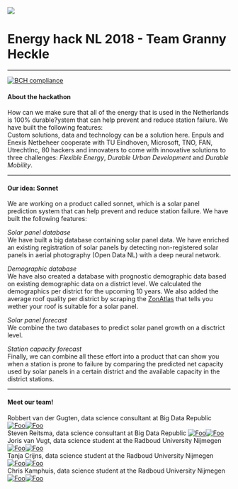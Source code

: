![](https://utrechtinc.nl/wp-content/uploads/2018/05/Header_NL.png)

# Energy hack NL 2018 - Team Granny Heckle
____

[![BCH compliance](https://bettercodehub.com/edge/badge/energyhacknl2018/grannyheckle?branch=master&token=910d4dde78889fe8a37607f7495a62ee3b6ffc0e)](https://bettercodehub.com/)


#### About the hackathon
How can we make sure that all of the energy that is used in the Netherlands is 100% durable?ystem that can help prevent and reduce station failure. We have built the following features:<br>
Custom solutions, data and technology can be a solution here. Enpuls and Enexis Netbeheer cooperate with TU Eindhoven, Microsoft, TNO, FAN, UtrechtInc, 80 hackers and innovaters to come with innovative solutions to three challenges: *Flexible Energy*, *Durable Urban Development* and *Durable Mobility*.
___
#### Our idea: Sonnet
We are working on a product called sonnet, which is a solar panel prediction system that can help prevent and reduce station failure. We have built the following features:

*Solar panel database*<br>
We have built a big database containing solar panel data. We have enriched an existing registration of solar panels by detecting non-registered solar panels in aerial photography (Open Data NL) with a deep neural network. 

*Demographic database*<br>
We have also created a database with prognostic demographic data based on existing demographic data on a district level. We calculated the demographics per district for the upcoming 10 years. We also added the average roof quality per district by scraping the [ZonAtlas](http://www.zonatlas.nl/home/) that tells you wether your roof is suitable for a solar panel.

*Solar panel forecast*<br>
We combine the two databases to predict solar panel growth on a disctrict level.

*Station capacity forecast*<br>
Finally, we can combine all these effort into a product that can show you when a station is prone to failure by comparing the predicted net capacity used by solar panels in a certain district and the available capacity in the district stations.



___

#### Meet our team!

Robbert van der Gugten, data science consultant at Big Data Republic [![Foo](https://i.imgur.com/Dm73sxB.png)](https://www.linkedin.com/in/robbert-van-der-gugten-80369270/)[![Foo](http://resizeimage.net/mypic/FfbGhtXZjeHnGELR/BLYhA/github-mark.png)](https://github.com/robbertvdg)<br>
Steven Reitsma, data science consultant at Big Data Republic [![Foo](https://i.imgur.com/Dm73sxB.png)](https://www.linkedin.com/in/steven-reitsma-b5229471/)[![Foo](http://resizeimage.net/mypic/FfbGhtXZjeHnGELR/BLYhA/github-mark.png)](https://github.com/StevenReitsma)<br>
Joris van Vugt, data science student at the Radboud University Nijmegen [![Foo](https://i.imgur.com/Dm73sxB.png)](https://www.linkedin.com/in/joris-van-vugt-506571109/)[![Foo](http://resizeimage.net/mypic/FfbGhtXZjeHnGELR/BLYhA/github-mark.png)](https://github.com/jvanvugt)<br>
Tanja Crijns, data science student at the Radboud University Nijmegen [![Foo](https://i.imgur.com/Dm73sxB.png)](https://www.linkedin.com/in/tanjacrijns/)[![Foo](http://resizeimage.net/mypic/FfbGhtXZjeHnGELR/BLYhA/github-mark.png)](https://github.com/TanjaCrijns)<br>
Chris Kamphuis, data science student at the Radboud University Nijmegen [![Foo](https://i.imgur.com/Dm73sxB.png)](https://www.linkedin.com/in/chris-kamphuis-985b3a52/)[![Foo](http://resizeimage.net/mypic/FfbGhtXZjeHnGELR/BLYhA/github-mark.png)](https://github.com/Chriskamphuis)<br>
